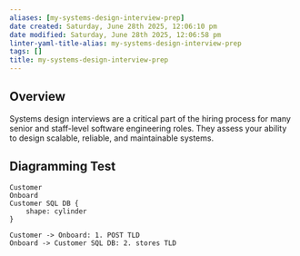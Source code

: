 ```yaml
---
aliases: [my-systems-design-interview-prep]
date created: Saturday, June 28th 2025, 12:06:10 pm
date modified: Saturday, June 28th 2025, 12:06:58 pm
linter-yaml-title-alias: my-systems-design-interview-prep
tags: []
title: my-systems-design-interview-prep
---
```


## Overview

Systems design interviews are a critical part of the hiring process for many senior and staff-level software engineering roles. They assess your ability to design scalable, reliable, and maintainable systems.

## Diagramming Test

```d2 width=300px
Customer
Onboard
Customer SQL DB {
	shape: cylinder
}

Customer -> Onboard: 1. POST TLD
Onboard -> Customer SQL DB: 2. stores TLD
```
